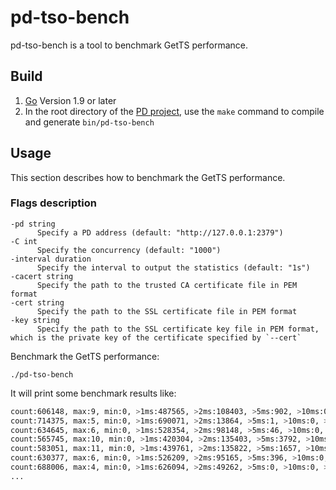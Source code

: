 pd-tso-bench
========

pd-tso-bench is a tool to benchmark GetTS performance.

## Build
1. [Go](https://golang.org/) Version 1.9 or later
2. In the root directory of the [PD project](https://github.com/pingcap/pd), use the `make` command to compile and generate `bin/pd-tso-bench`


## Usage

This section describes how to benchmark the GetTS performance.

### Flags description

```
-pd string
      Specify a PD address (default: "http://127.0.0.1:2379")
-C int
      Specify the concurrency (default: "1000")
-interval duration
      Specify the interval to output the statistics (default: "1s")
-cacert string
      Specify the path to the trusted CA certificate file in PEM format
-cert string
      Specify the path to the SSL certificate file in PEM format
-key string
      Specify the path to the SSL certificate key file in PEM format, which is the private key of the certificate specified by `--cert`
```

Benchmark the GetTS performance:

    ./pd-tso-bench

It will print some benchmark results like:
```bash
count:606148, max:9, min:0, >1ms:487565, >2ms:108403, >5ms:902, >10ms:0, >30ms:0
count:714375, max:5, min:0, >1ms:690071, >2ms:13864, >5ms:1, >10ms:0, >30ms:0
count:634645, max:6, min:0, >1ms:528354, >2ms:98148, >5ms:46, >10ms:0, >30ms:0
count:565745, max:10, min:0, >1ms:420304, >2ms:135403, >5ms:3792, >10ms:1, >30ms:0
count:583051, max:11, min:0, >1ms:439761, >2ms:135822, >5ms:1657, >10ms:1, >30ms:0
count:630377, max:6, min:0, >1ms:526209, >2ms:95165, >5ms:396, >10ms:0, >30ms:0
count:688006, max:4, min:0, >1ms:626094, >2ms:49262, >5ms:0, >10ms:0, >30ms:0
...
```